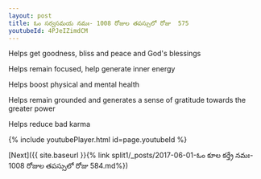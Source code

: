 ```yaml
---
layout: post
title: ఓం సర్వసమయ నమః- 1008 రోజుల తపస్సులో రోజు  575
youtubeId: 4PJeIZimdCM
---
```

 
 
Helps get goodness, bliss and peace and God's blessings
 
Helps remain focused, help generate inner energy 
 
Helps boost physical and mental health 
 
Helps remain grounded and generates a sense of gratitude towards the greater power 
 
Helps reduce bad karma
 
 
 
 


{% include youtubePlayer.html id=page.youtubeId %}
 
[Next]({{ site.baseurl }}{% link  split1/_posts/2017-06-01-ఓం కూల కర్త్రే నమః- 1008 రోజుల తపస్సులో రోజు  584.md%})
 
